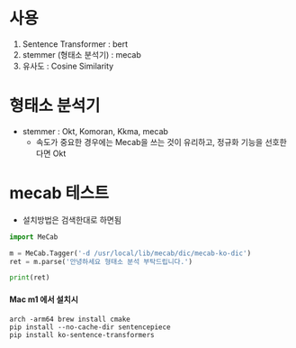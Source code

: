 # 사용 
1. Sentence Transformer : bert 
2. stemmer (형태소 분석기) : mecab
3. 유사도 : Cosine Similarity 


# 형태소 분석기
- stemmer : Okt, Komoran, Kkma, mecab 
    - 속도가 중요한 경우에는 Mecab을 쓰는 것이 유리하고, 정규화 기능을 선호한다면 Okt


# mecab 테스트
- 설치방법은 검색한대로 하면됨
```python
import MeCab

m = MeCab.Tagger('-d /usr/local/lib/mecab/dic/mecab-ko-dic')
ret = m.parse('안녕하세요 형태소 분석 부탁드립니다.')

print(ret)
```


#### Mac m1 에서 설치시
```
arch -arm64 brew install cmake
pip install --no-cache-dir sentencepiece
pip install ko-sentence-transformers
```

